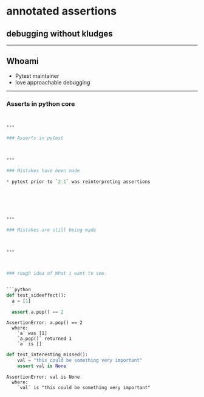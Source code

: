 # annotated assertions

## debugging without kludges


***

## Whoami

* Pytest maintainer
* love approachable debugging


***

### Asserts in python core

```python


***

### Asserts in pytest



***

### Mistakes have been made

* pytest prior to `2.1` was reinterpreting assertions






***

### Mistakes are still being made



***



### rough idea of What i want to see


```python
def test_sideeffect():
  a = [1]

  assert a.pop() == 2
```

```text
AssertionError: a.pop() == 2
  where:
    `a` was [1]
    `a.pop()` returned 1
    `a` is []
```

```python
def test_interesting_missed():
    val = "this could be something very important"
    assert val is None
```

```text
AssertionError: val is None
  where:
    `val` is "this could be something very important"
```
